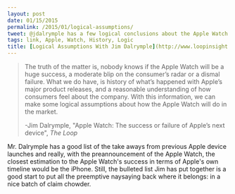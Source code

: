 ```yaml
---
layout: post
date: 01/15/2015
permalink: /2015/01/logical-assumptions/
tweet: @jdalrymple has a few logical conclusions about the Apple Watch's success based on Apple's history.
tags: link, Apple, Watch, History, Logic
title: [Logical Assumptions With Jim Dalrymple](http://www.loopinsight.com/2015/01/14/apple-watch-the-success-or-failure-of-apples-next-device/)
---
```


>The truth of the matter is, nobody knows if the Apple Watch will be a huge success, a moderate blip on the consumer’s radar or a dismal failure. What we do have, is history of what’s happened with Apple’s major product releases, and a reasonable understanding of how consumers feel about the company. With this information, we can make some logical assumptions about how the Apple Watch will do in the market.
>
>-Jim Dalrymple, "Apple Watch: The success or failure of Apple’s next device", *The Loop*

Mr. Dalrymple has a good list of the take aways from previous Apple device launches and really, with the preannouncement of the Apple Watch, the closest estimation to the Apple Watch's success in terms of Apple's own timeline would be the iPhone. Still, the bulleted list Jim has put together is a good start to put all the preemptive naysaying back where it belongs: in a nice batch of claim chowder.